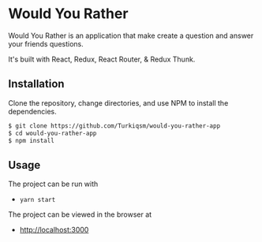 
# Would You Rather

Would You Rather is an application that make create a question and answer your friends questions.

It's built with React, Redux, React Router, & Redux Thunk.


## Installation

Clone the repository, change directories, and use NPM to install the dependencies.

```bash
$ git clone https://github.com/Turkiqsm/would-you-rather-app
$ cd would-you-rather-app
$ npm install
```

## Usage

The project can be run with

- `yarn start`

The project can be viewed in the browser at

- [http://localhost:3000](http://localhost:3000)


